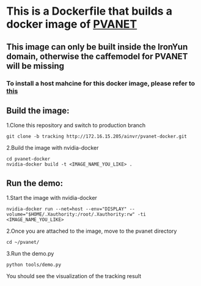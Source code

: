 # This is a Dockerfile that builds a docker image of [PVANET](https://github.com/sanghoon/pva-faster-rcnn)


## This image can only be built inside the IronYun domain, otherwise the caffemodel for PVANET will be missing
### To install a host mahcine for this docker image, please refer to [this](https://gist.github.com/GBJim/aff22d6f99746ab8f272c9f6100d0ea9)

## Build the image:
1.Clone this repository and switch to production branch
```Shell
git clone -b tracking http://172.16.15.205/ainvr/pvanet-docker.git
```

2.Build the image with nvidia-docker
```Shell
cd pvanet-docker
nvidia-docker build -t <IMAGE_NAME_YOU_LIKE> .
```

## Run the demo:
1.Start the image with nvidia-docker
```Shell 
nvidia-docker run --net=host --env="DISPLAY" --volume="$HOME/.Xauthority:/root/.Xauthority:rw" -ti <IMAGE_NAME_YOU_LIKE>
```

2.Once you are attached to the image, move to the pvanet directory
```Shell 
cd ~/pvanet/
```

3.Run the demo.py
```Shell 
python tools/demo.py
```
You should see the visualization of the tracking result

